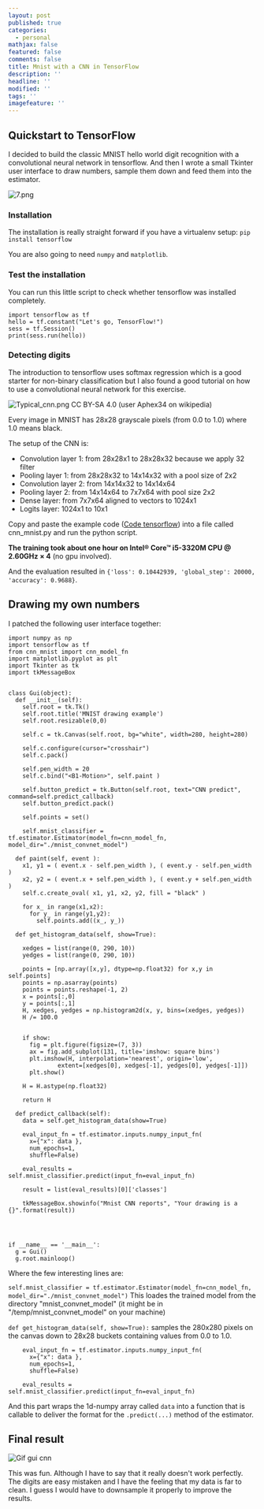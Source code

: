 ```yaml
---
layout: post
published: true
categories:
  - personal
mathjax: false
featured: false
comments: false
title: Mnist with a CNN in TensorFlow
description: ''
headline: ''
modified: ''
tags: ''
imagefeature: ''
---
```

## Quickstart to TensorFlow

I decided to build the classic MNIST hello world digit recognition with a convolutional neural network in tensorflow. And then I wrote a small Tkinter user interface to draw numbers, sample them down and feed them into the estimator.

![7.png]({{site.baseurl}}/images/7.png)


### Installation

The installation is really straight forward if you have a virtualenv setup:
`pip install tensorflow`

You are also going to need `numpy` and `matplotlib`.

### Test the installation

You can run this little script to check whether tensorflow was installed completely.

```
import tensorflow as tf
hello = tf.constant("Let's go, TensorFlow!")
sess = tf.Session()
print(sess.run(hello))
```

### Detecting digits

The introduction to tensorflow uses softmax regression which is a good starter for non-binary classification but I also found a good tutorial on how to use a convolutional neural network for this exercise.

![Typical_cnn.png]({{site.baseurl}}/images/Typical_cnn.png)
CC BY-SA 4.0 (user Aphex34 on wikipedia)

Every image in MNIST has 28x28 grayscale pixels (from 0.0 to 1.0) where 1.0 means black.

The setup of the CNN is:
- Convolution layer 1: from 28x28x1 to 28x28x32 because we apply 32 filter
- Pooling layer 1: from 28x28x32 to 14x14x32 with a pool size of 2x2
- Convolution layer 2: from 14x14x32 to 14x14x64
- Pooling layer 2: from 14x14x64 to 7x7x64 with pool size 2x2
- Dense layer: from 7x7x64 aligned to vectors to 1024x1
- Logits layer: 1024x1 to 10x1

Copy and paste the example code ([Code tensorflow](https://github.com/tensorflow/tensorflow/blob/r1.6/tensorflow/examples/tutorials/layers/cnn_mnist.py "Code tensorflow")) into a file called cnn_mnist.py and run the python script.

**The training took about one hour on Intel® Core™ i5-3320M CPU @ 2.60GHz × 4** (no gpu involved).

And the evaluation resulted in `{'loss': 0.10442939, 'global_step': 20000, 'accuracy': 0.9688}`.

## Drawing my own numbers

I patched the following user interface together:

```
import numpy as np
import tensorflow as tf
from cnn_mnist import cnn_model_fn
import matplotlib.pyplot as plt
import Tkinter as tk
import tkMessageBox


class Gui(object):
  def __init__(self):
    self.root = tk.Tk()
    self.root.title('MNIST drawing example')
    self.root.resizable(0,0)

    self.c = tk.Canvas(self.root, bg="white", width=280, height=280)

    self.c.configure(cursor="crosshair")
    self.c.pack()

    self.pen_width = 20
    self.c.bind("<B1-Motion>", self.paint )

    self.button_predict = tk.Button(self.root, text="CNN predict", command=self.predict_callback)
    self.button_predict.pack()

    self.points = set()

    self.mnist_classifier = tf.estimator.Estimator(model_fn=cnn_model_fn, model_dir="./mnist_convnet_model")

  def paint(self, event ):
    x1, y1 = ( event.x - self.pen_width ), ( event.y - self.pen_width )
    x2, y2 = ( event.x + self.pen_width ), ( event.y + self.pen_width )
    self.c.create_oval( x1, y1, x2, y2, fill = "black" )

    for x_ in range(x1,x2):
      for y_ in range(y1,y2):
        self.points.add((x_, y_))

  def get_histogram_data(self, show=True):
    
    xedges = list(range(0, 290, 10))
    yedges = list(range(0, 290, 10))
    
    points = [np.array([x,y], dtype=np.float32) for x,y in self.points]
    points = np.asarray(points)
    points = points.reshape(-1, 2)
    x = points[:,0]
    y = points[:,1]
    H, xedges, yedges = np.histogram2d(x, y, bins=(xedges, yedges))
    H /= 100.0
    

    if show:
      fig = plt.figure(figsize=(7, 3))
      ax = fig.add_subplot(131, title='imshow: square bins')
      plt.imshow(H, interpolation='nearest', origin='low',
              extent=[xedges[0], xedges[-1], yedges[0], yedges[-1]])
      plt.show()

    H = H.astype(np.float32)

    return H

  def predict_callback(self):
    data = self.get_histogram_data(show=True)

    eval_input_fn = tf.estimator.inputs.numpy_input_fn(
      x={"x": data },
      num_epochs=1,
      shuffle=False)

    eval_results = self.mnist_classifier.predict(input_fn=eval_input_fn)
  
    result = list(eval_results)[0]['classes']

    tkMessageBox.showinfo("Mnist CNN reports", "Your drawing is a {}".format(result))




if __name__ == '__main__':
  g = Gui()
  g.root.mainloop()
```

Where the few interesting lines are:

`self.mnist_classifier = tf.estimator.Estimator(model_fn=cnn_model_fn, model_dir="./mnist_convnet_model")`
This loades the trained model from the directory "mnist_convnet_model" (it might be in "/temp/mnist_convnet_model" on your machine)

`def get_histogram_data(self, show=True):` samples the 280x280 pixels on the canvas down to 28x28 buckets containing values from 0.0 to 1.0.

```
    eval_input_fn = tf.estimator.inputs.numpy_input_fn(
      x={"x": data },
      num_epochs=1,
      shuffle=False)

    eval_results = self.mnist_classifier.predict(input_fn=eval_input_fn)
```
And this part wraps the 1d-numpy array called `data` into a function that is callable to deliver the format for the `.predict(...)` method of the estimator.

## Final result

![Gif gui cnn]({{site.baseurl}}/images/output_V1ZbXf.gif)

This was fun. Although I have to say that it really doesn't work perfectly. The digits are easy mistaken and I have the feeling that my data is far to clean. I guess I would have to downsample it properly to improve the results.











